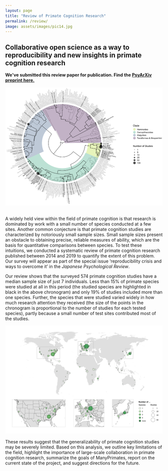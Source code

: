 ```yaml
---
layout: page
title: "Review of Primate Cognition Research"
permalink: /review/
image: assets/images/pic14.jpg
---
```


## Collaborative open science as a way to reproducibility and new insights in primate cognition research

<strong>We've submitted this review paper for publication. Find the <a href="https://psyarxiv.com/8w7zd">PsyArXiv preprint here.</a></strong>

<div style="text-align: center;"><img class="image" src="/assets/images/review1.png" style="max-width: 100%; max-height: 650px;" /></div><br/>

A widely held view within the field of primate cognition is that research is dominated by work with a small number of species conducted at a few sites. Another common conjecture is that primate cognition studies are characterized by notoriously small sample sizes. Small sample sizes present an obstacle to obtaining precise, reliable measures of ability, which are the basis for quantitative comparisons between species. To test these intuitions, we conducted a systematic review of primate cognition research published between 2014 and 2019 to quantify the extent of this problem. Our survey will appear as part of the special issue ‘reproducibility crisis and ways to overcome it’ in the *Japanese Psychological Review*.

Our review shows that the surveyed 574 primate cognition studies have a median sample size of just 7 individuals. Less than 15% of primate species were studied at all in this period (the studied species are highlighted in black in the above chronogram) and only 19% of studies included more than one species. Further, the species that were studied varied widely in how much research attention they received (the size of the points in the chronogram is proportional to the number of studies for each tested species), partly because a small number of test sites contributed most of the studies. 

<div style="text-align: center;"><img class="image" src ="/assets/images/review2.png" style="max-width: 100%; max-height: 600px;" /></div>

These results suggest that the generalizability of primate cognition studies may be severely limited. Based on this analysis, we outline key limitations of the field, highlight the importance of large-scale collaboration in primate cognition research, summarize the goals of ManyPrimates, report on the current state of the project, and suggest directions for the future.


